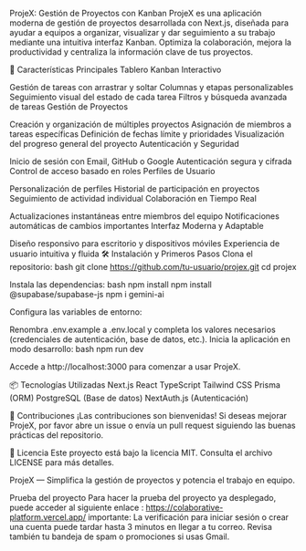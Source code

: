 ProjeX: Gestión de Proyectos con Kanban
ProjeX es una aplicación moderna de gestión de proyectos desarrollada con Next.js, diseñada para ayudar a equipos a organizar, visualizar y dar seguimiento a su trabajo mediante una intuitiva interfaz Kanban. Optimiza la colaboración, mejora la productividad y centraliza la información clave de tus proyectos.

🚀 Características Principales
Tablero Kanban Interactivo

Gestión de tareas con arrastrar y soltar
Columnas y etapas personalizables
Seguimiento visual del estado de cada tarea
Filtros y búsqueda avanzada de tareas
Gestión de Proyectos

Creación y organización de múltiples proyectos
Asignación de miembros a tareas específicas
Definición de fechas límite y prioridades
Visualización del progreso general del proyecto
Autenticación y Seguridad

Inicio de sesión con Email, GitHub o Google
Autenticación segura y cifrada
Control de acceso basado en roles
Perfiles de Usuario

Personalización de perfiles
Historial de participación en proyectos
Seguimiento de actividad individual
Colaboración en Tiempo Real

Actualizaciones instantáneas entre miembros del equipo
Notificaciones automáticas de cambios importantes
Interfaz Moderna y Adaptable

Diseño responsivo para escritorio y dispositivos móviles
Experiencia de usuario intuitiva y fluida
🛠️ Instalación y Primeros Pasos
Clona el repositorio: bash git clone https://github.com/tu-usuario/projex.git cd projex

Instala las dependencias: 
bash 
  npm install
  npm install @supabase/supabase-js
  npm i gemini-ai

Configura las variables de entorno:

Renombra .env.example a .env.local y completa los valores necesarios (credenciales de autenticación, base de datos, etc.).
Inicia la aplicación en modo desarrollo: bash npm run dev

Accede a http://localhost:3000 para comenzar a usar ProjeX.

📦 Tecnologías Utilizadas
Next.js React TypeScript Tailwind CSS Prisma (ORM) PostgreSQL (Base de datos) NextAuth.js (Autenticación)

🤝 Contribuciones
¡Las contribuciones son bienvenidas! Si deseas mejorar ProjeX, por favor abre un issue o envía un pull request siguiendo las buenas prácticas del repositorio.

📄 Licencia
Este proyecto está bajo la licencia MIT. Consulta el archivo LICENSE para más detalles.

ProjeX — Simplifica la gestión de proyectos y potencia el trabajo en equipo.

Prueba del proyecto
Para hacer la prueba del proyecto ya desplegado, puede acceder al siguiente enlace : https://colaborative-platform.vercel.app/ importante: La verificación para iniciar sesión o crear una cuenta puede tardar hasta 3 minutos en llegar a tu correo. Revisa también tu bandeja de spam o promociones si usas Gmail.
